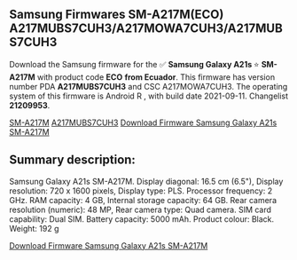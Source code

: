 <h2>Samsung Firmwares SM-A217M(ECO) A217MUBS7CUH3/A217MOWA7CUH3/A217MUBS7CUH3</h2>
Download the Samsung firmware for the ✅ <strong>Samsung Galaxy A21s </strong> ⭐ <strong>SM-A217M</strong> with product code <strong>ECO</strong> <strong> from Ecuador</strong>. This firmware has version number PDA <strong>A217MUBS7CUH3</strong> and CSC A217MOWA7CUH3. The operating system of this firmware is Android R , with build date 2021-09-11. Changelist <strong>21209953</strong>.


[SM-A217M](https://samfirm.shop/samsung/model/SM-A217M)
[A217MUBS7CUH3](https://samfirm.shop/samsung/pda/A217MUBS7CUH3)
[Download Firmware Samsung Galaxy A21s SM-A217M](https://samfirm.shop/samsung/firmware/455514)
<h2>Summary description:</h2>
<p>Samsung Galaxy A21s SM-A217M. Display diagonal: 16.5 cm (6.5"), Display resolution: 720 x 1600 pixels, Display type: PLS. Processor frequency: 2 GHz. RAM capacity: 4 GB, Internal storage capacity: 64 GB. Rear camera resolution (numeric): 48 MP, Rear camera type: Quad camera. SIM card capability: Dual SIM. Battery capacity: 5000 mAh. Product colour: Black. Weight: 192 g</p>


[Download Firmware Samsung Galaxy A21s SM-A217M](https://samfirm.shop/samsung/firmware/455514)
